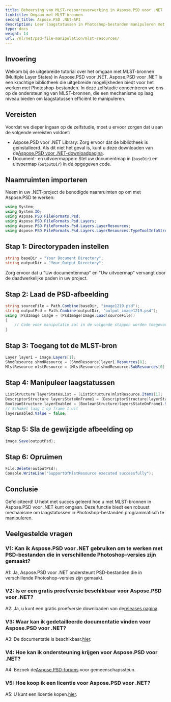 ```yaml
---
title: Beheersing van MLST-resourceverwerking in Aspose.PSD voor .NET
linktitle: Omgaan met MLST-bronnen
second_title: Aspose.PSD .NET-API
description: Leer laagstatussen in Photoshop-bestanden manipuleren met Aspose.PSD voor .NET. Volg onze stapsgewijze handleiding voor een efficiënte verwerking van MLST-resources.
type: docs
weight: 14
url: /nl/net/psd-file-manipulation/mlst-resources/
---
```

## Invoering
Welkom bij de uitgebreide tutorial over het omgaan met MLST-bronnen (Multiple Layer States) in Aspose.PSD voor .NET. Aspose.PSD voor .NET is een krachtige bibliotheek die uitgebreide mogelijkheden biedt voor het werken met Photoshop-bestanden. In deze zelfstudie concentreren we ons op de ondersteuning van MLST-bronnen, die een mechanisme op laag niveau bieden om laagstatussen efficiënt te manipuleren.
## Vereisten
Voordat we dieper ingaan op de zelfstudie, moet u ervoor zorgen dat u aan de volgende vereisten voldoet:
-  Aspose.PSD voor .NET Library: Zorg ervoor dat de bibliotheek is geïnstalleerd. Als dit niet het geval is, kunt u deze downloaden van de[Aspose.PSD voor .NET-downloadpagina](https://releases.aspose.com/psd/net/).
- Document- en uitvoermappen: Stel uw documentmap in (`baseDir`) en uitvoermap (`outputDir`) in de opgegeven code.
## Naamruimten importeren
Neem in uw .NET-project de benodigde naamruimten op om met Aspose.PSD te werken:
```csharp
using System;
using System.IO;
using Aspose.PSD.FileFormats.Psd;
using Aspose.PSD.FileFormats.Psd.Layers;
using Aspose.PSD.FileFormats.Psd.Layers.LayerResources;
using Aspose.PSD.FileFormats.Psd.Layers.LayerResources.TypeToolInfoStructures;
```
## Stap 1: Directorypaden instellen
```csharp
string baseDir = "Your Document Directory";
string outputDir = "Your Output Directory";
```
Zorg ervoor dat u "Uw documentenmap" en "Uw uitvoermap" vervangt door de daadwerkelijke paden in uw project.
## Stap 2: Laad de PSD-afbeelding
```csharp
string sourceFile = Path.Combine(baseDir, "image1219.psd");
string outputPsd = Path.Combine(outputDir, "output_image1219.psd");
using (PsdImage image = (PsdImage)Image.Load(sourceFile))
{
    // Code voor manipulatie zal in de volgende stappen worden toegevoegd.
}
```
## Stap 3: Toegang tot de MLST-bron
```csharp
Layer layer1 = image.Layers[1];
ShmdResource shmdResource = (ShmdResource)layer1.Resources[8];
MlstResource mlstResource = (MlstResource)shmdResource.SubResources[0];
```
## Stap 4: Manipuleer laagstatussen
```csharp
ListStructure layerStatesList = (ListStructure)mlstResource.Items[1];
DescriptorStructure layersStateOnFrame1 = (DescriptorStructure)layerStatesList.Types[1];
BooleanStructure layerEnabled = (BooleanStructure)layersStateOnFrame1.Structures[0];
// Schakel laag 1 op frame 1 uit
layerEnabled.Value = false;
```
## Stap 5: Sla de gewijzigde afbeelding op
```csharp
image.Save(outputPsd);
```
## Stap 6: Opruimen
```csharp
File.Delete(outputPsd);
Console.WriteLine("SupportOfMlstResource executed successfully");
```
## Conclusie

Gefeliciteerd! U hebt met succes geleerd hoe u met MLST-bronnen in Aspose.PSD voor .NET kunt omgaan. Deze functie biedt een robuust mechanisme om laagstatussen in Photoshop-bestanden programmatisch te manipuleren.

## Veelgestelde vragen

### V1: Kan ik Aspose.PSD voor .NET gebruiken om te werken met PSD-bestanden die in verschillende Photoshop-versies zijn gemaakt?

A1: Ja, Aspose.PSD voor .NET ondersteunt PSD-bestanden die in verschillende Photoshop-versies zijn gemaakt.

### V2: Is er een gratis proefversie beschikbaar voor Aspose.PSD voor .NET?

 A2: Ja, u kunt een gratis proefversie downloaden van de[releases pagina](https://releases.aspose.com/).

### V3: Waar kan ik gedetailleerde documentatie vinden voor Aspose.PSD voor .NET?

A3: De documentatie is beschikbaar.[hier](https://reference.aspose.com/psd/net/).

### V4: Hoe kan ik ondersteuning krijgen voor Aspose.PSD voor .NET?

 A4: Bezoek de[Aspose.PSD-forums](https://forum.aspose.com/c/psd/34) voor gemeenschapssteun.

### V5: Hoe koop ik een licentie voor Aspose.PSD voor .NET?

 A5: U kunt een licentie kopen.[hier](https://purchase.aspose.com/buy).